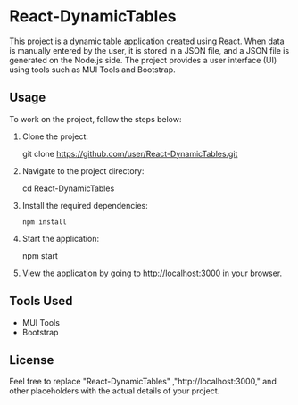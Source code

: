 #  React-DynamicTables

This project is a dynamic table application created using React. When data is manually entered by the user, it is stored in a JSON file, and a JSON file is generated on the Node.js side. The project provides a user interface (UI) using tools such as MUI Tools and Bootstrap.

## Usage

To work on the project, follow the steps below:

1. Clone the project:

    git clone https://github.com/user/React-DynamicTables.git
 

2. Navigate to the project directory:

    cd React-DynamicTables
   

3. Install the required dependencies:

       npm install


4. Start the application:

   
    npm start
    

5. View the application by going to [http://localhost:3000](http://localhost:3000) in your browser.

## Tools Used

- MUI Tools
- Bootstrap

## License

Feel free to replace "React-DynamicTables" ,"http://localhost:3000," and other placeholders with the actual details of your project.

